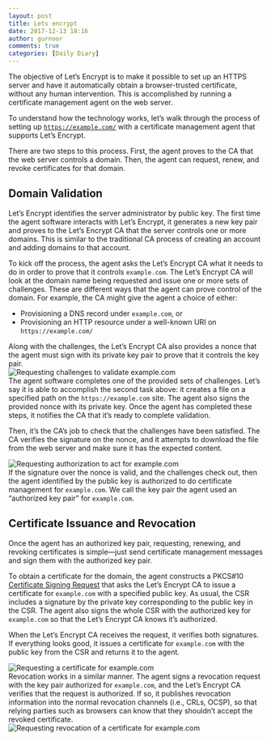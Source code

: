 ```yaml
---
layout: post
title: Lets encrypt
date: 2017-12-13 18:16
author: gurnoor
comments: true
categories: [Daily Diary]
---
```

<div class="page-content">
<div class="wrapper">

The objective of Let’s Encrypt is to make it possible to set up an HTTPS server and have it automatically obtain a browser-trusted certificate, without any human intervention. This is accomplished by running a certificate management agent on the web server.

To understand how the technology works, let’s walk through the process of setting up <code class="highlighter-rouge">https://example.com/</code> with a certificate management agent that supports Let’s Encrypt.

There are two steps to this process. First, the agent proves to the CA that the web server controls a domain. Then, the agent can request, renew, and revoke certificates for that domain.
<h2 id="domain-validation">Domain Validation</h2>
Let’s Encrypt identifies the server administrator by public key. The first time the agent software interacts with Let’s Encrypt, it generates a new key pair and proves to the Let’s Encrypt CA that the server controls one or more domains. This is similar to the traditional CA process of creating an account and adding domains to that account.

To kick off the process, the agent asks the Let’s Encrypt CA what it needs to do in order to prove that it controls <code class="highlighter-rouge">example.com</code>. The Let’s Encrypt CA will look at the domain name being requested and issue one or more sets of challenges. These are different ways that the agent can prove control of the domain. For example, the CA might give the agent a choice of either:
<ul>
 	<li>Provisioning a DNS record under <code class="highlighter-rouge">example.com</code>, or</li>
 	<li>Provisioning an HTTP resource under a well-known URI on <code class="highlighter-rouge">https://example.com/</code></li>
</ul>
Along with the challenges, the Let’s Encrypt CA also provides a nonce that the agent must sign with its private key pair to prove that it controls the key pair.
<div class="howitworks-figure"><img src="https://letsencrypt.org/images/howitworks_challenge.png" alt="Requesting challenges to validate example.com" /></div>
The agent software completes one of the provided sets of challenges. Let’s say it is able to accomplish the second task above: it creates a file on a specified path on the <code class="highlighter-rouge">https://example.com</code> site. The agent also signs the provided nonce with its private key. Once the agent has completed these steps, it notifies the CA that it’s ready to complete validation.

Then, it’s the CA’s job to check that the challenges have been satisfied. The CA verifies the signature on the nonce, and it attempts to download the file from the web server and make sure it has the expected content.
<div class="howitworks-figure"><img src="https://letsencrypt.org/images/howitworks_authorization.png" alt="Requesting authorization to act for example.com" /></div>
If the signature over the nonce is valid, and the challenges check out, then the agent identified by the public key is authorized to do certificate management for <code class="highlighter-rouge">example.com</code>. We call the key pair the agent used an “authorized key pair” for <code class="highlighter-rouge">example.com</code>.
<h2 id="certificate-issuance-and-revocation">Certificate Issuance and Revocation</h2>
Once the agent has an authorized key pair, requesting, renewing, and revoking certificates is simple—just send certificate management messages and sign them with the authorized key pair.

To obtain a certificate for the domain, the agent constructs a PKCS#10 <a href="http://tools.ietf.org/html/rfc2986">Certificate Signing Request</a> that asks the Let’s Encrypt CA to issue a certificate for <code class="highlighter-rouge">example.com</code> with a specified public key. As usual, the CSR includes a signature by the private key corresponding to the public key in the CSR. The agent also signs the whole CSR with the authorized key for <code class="highlighter-rouge">example.com</code> so that the Let’s Encrypt CA knows it’s authorized.

When the Let’s Encrypt CA receives the request, it verifies both signatures. If everything looks good, it issues a certificate for <code class="highlighter-rouge">example.com</code> with the public key from the CSR and returns it to the agent.
<div class="howitworks-figure"><img src="https://letsencrypt.org/images/howitworks_certificate.png" alt="Requesting a certificate for example.com" /></div>
Revocation works in a similar manner. The agent signs a revocation request with the key pair authorized for <code class="highlighter-rouge">example.com</code>, and the Let’s Encrypt CA verifies that the request is authorized. If so, it publishes revocation information into the normal revocation channels (i.e., CRLs, OCSP), so that relying parties such as browsers can know that they shouldn’t accept the revoked certificate.
<div class="howitworks-figure"><img src="https://letsencrypt.org/images/howitworks_revocation.png" alt="Requesting revocation of a certificate for example.com" /></div>
</div>
</div>
